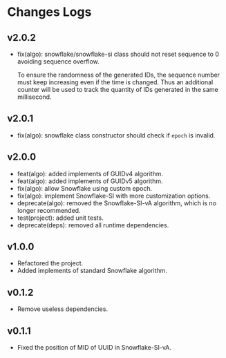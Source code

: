 # Changes Logs

## v2.0.2

- fix(algo): snowflake/snowflake-si class should not reset sequence to 0 avoiding sequence overflow.

    To ensure the randomness of the generated IDs, the sequence number must keep increasing even if the time is
    changed. Thus an additional counter will be used to track the quantity of IDs generated in the same millisecond.

## v2.0.1

- fix(algo): snowflake class constructor should check if `epoch` is invalid.

## v2.0.0

- feat(algo): added implements of GUIDv4 algorithm.
- feat(algo): added implements of GUIDv5 algorithm.
- fix(algo): allow Snowflake using custom epoch.
- fix(algo): implement Snowflake-SI with more customization options.
- deprecate(algo): removed the Snowflake-SI-vA algorithm, which is no longer recommended.
- test(project): added unit tests.
- deprecate(deps): removed all runtime dependencies.

## v1.0.0

- Refactored the project.
- Added implements of standard Snowflake algorithm.

## v0.1.2

- Remove useless dependencies.

## v0.1.1

- Fixed the position of MID of UUID in Snowflake-SI-vA.

